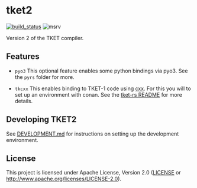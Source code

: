 # tket2

[![build_status][]](https://github.com/CQCL-DEV/tket2/actions)
![msrv][]

Version 2 of the TKET compiler.

  [build_status]: https://github.com/CQCL-DEV/hugr/workflows/Continuous%20integration/badge.svg?branch=main
  [msrv]: https://img.shields.io/badge/rust-1.70.0%2B-blue.svg

## Features

- `pyo3`
This optional feature enables some python bindings via pyo3. See the `pyrs` folder for more.

- `tkcxx`
  This enables binding to TKET-1 code using [cxx](https://cxx.rs/). For this you will to set up an environment with conan. See the [tket-rs README](https://github.com/CQCL-DEV/tket-rs#readme) for more details.

## Developing TKET2

See [DEVELOPMENT.md](DEVELOPMENT.md) for instructions on setting up the development environment.

## License

This project is licensed under Apache License, Version 2.0 ([LICENSE][] or http://www.apache.org/licenses/LICENSE-2.0).

  [LICENSE]: LICENCE
